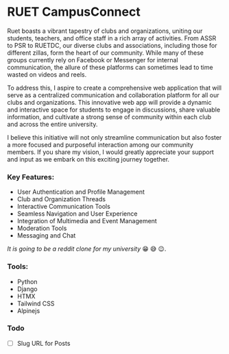 # RUET CampusConnect
Ruet boasts a vibrant tapestry of clubs and organizations, uniting our students, teachers, and office staff in a rich array of activities. From ASSR to PSR to RUETDC, our diverse clubs and associations, including those for different zillas, form the heart of our community. While many of these groups currently rely on Facebook or Messenger for internal communication, the allure of these platforms can sometimes lead to time wasted on videos and reels.

To address this, I aspire to create a comprehensive web application that will serve as a centralized communication and collaboration platform for all our clubs and organizations. This innovative web app will provide a dynamic and interactive space for students to engage in discussions, share valuable information, and cultivate a strong sense of community within each club and across the entire university.

I believe this initiative will not only streamline communication but also foster a more focused and purposeful interaction among our community members. If you share my vision, I would greatly appreciate your support and input as we embark on this exciting journey together.

### Key Features:
- User Authentication and Profile Management
- Club and Organization Threads
- Interactive Communication Tools
- Seamless Navigation and User Experience
- Integration of Multimedia and Event Management
- Moderation Tools
- Messaging and Chat

*It is going to be a reddit clone for my university* :grin: :sweat_smile: :wink:.

### Tools:
- Python
- Django
- HTMX
- Tailwind CSS
- Alpinejs

### Todo
- [ ] Slug URL for Posts